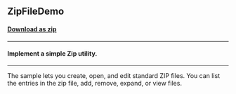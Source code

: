 ## ZipFileDemo
#### [Download as zip](https://downgit.github.io/#/home?url=https://github.com/GrapeCity/ComponentOne-UWP-Samples/tree/master/\C1.UWP.Zip\CS\ZipSamples)
____
#### Implement a simple Zip utility.
____
The sample lets you create, open, and edit standard ZIP files. You can 
list the entries in the zip file, add, remove, expand, or view files.
